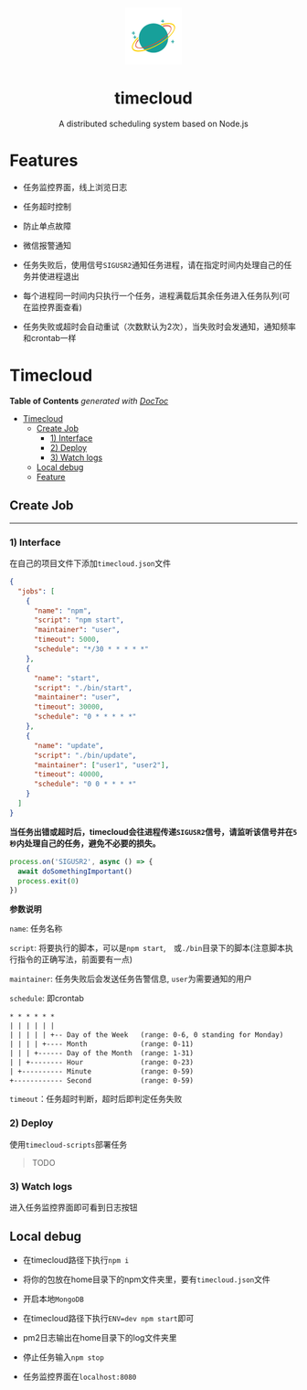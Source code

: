 <p align="center">
  <img src="iblueio.png" alt="iBlue" width="100" height="100">
</p>
<h1 align="center">
  timecloud
</h1>
<p align="center">
  A distributed scheduling system based on Node.js
</p>

# Features

- 任务监控界面，线上浏览日志

- 任务超时控制

- 防止单点故障

- 微信报警通知

- 任务失败后，使用信号`SIGUSR2`通知任务进程，请在指定时间内处理自己的任务并使进程退出

- 每个进程同一时间内只执行一个任务，进程满载后其余任务进入任务队列(可在监控界面查看)

- 任务失败或超时会自动重试（次数默认为2次），当失败时会发通知，通知频率和crontab一样


# Timecloud

<!-- START doctoc generated TOC please keep comment here to allow auto update -->
<!-- DON'T EDIT THIS SECTION, INSTEAD RE-RUN doctoc TO UPDATE -->
**Table of Contents**  *generated with [DocToc](https://github.com/thlorenz/doctoc)*

- [Timecloud](#timecloud)
    - [Create Job](#create-job)
        - [1) Interface](#1-interface)
        - [2) Deploy](#2-deploy)
        - [3) Watch logs](#3-watch-logs)
    - [Local debug](#local-debug)
    - [Feature](#feature)

<!-- END doctoc generated TOC please keep comment here to allow auto update -->

## Create Job

---

### 1) Interface

在自己的项目文件下添加`timecloud.json`文件

```json
{
  "jobs": [
    {
      "name": "npm",
      "script": "npm start",
      "maintainer": "user",
      "timeout": 5000,
      "schedule": "*/30 * * * * *"
    },
    {
      "name": "start",
      "script": "./bin/start",
      "maintainer": "user",
      "timeout": 30000,
      "schedule": "0 * * * * *"
    },
    {
      "name": "update",
      "script": "./bin/update",
      "maintainer": ["user1", "user2"],
      "timeout": 40000,
      "schedule": "0 0 * * * *"
    }
  ]
}
```

**当任务出错或超时后，timecloud会往进程传递`SIGUSR2`信号，请监听该信号并在`5秒`内处理自己的任务，避免不必要的损失。**

```js
process.on('SIGUSR2', async () => {
  await doSomethingImportant()
  process.exit(0)
})
```

**参数说明**

`name`: 任务名称

`script`: 将要执行的脚本，可以是`npm start`,　或`./bin`目录下的脚本(注意脚本执行指令的正确写法，前面要有一点)

`maintainer`: 任务失败后会发送任务告警信息, `user`为需要通知的用户

`schedule`: 即crontab

```
* * * * * *
| | | | | | 
| | | | | +-- Day of the Week   (range: 0-6, 0 standing for Monday)
| | | | +---- Month             (range: 0-11)
| | | +------ Day of the Month  (range: 1-31)
| | +-------- Hour              (range: 0-23)
| +---------- Minute            (range: 0-59)
+------------ Second            (range: 0-59)
```

`timeout`：任务超时判断，超时后即判定任务失败


### 2) Deploy

使用`timecloud-scripts`部署任务

> TODO

### 3) Watch logs

进入任务监控界面即可看到日志按钮

## Local debug

- 在timecloud路径下执行`npm i`

- 将你的包放在home目录下的npm文件夹里，要有`timecloud.json`文件

- 开启本地`MongoDB`

- 在timecloud路径下执行`ENV=dev npm start`即可

- pm2日志输出在home目录下的log文件夹里

- 停止任务输入`npm stop`

- 任务监控界面在`localhost:8080`

